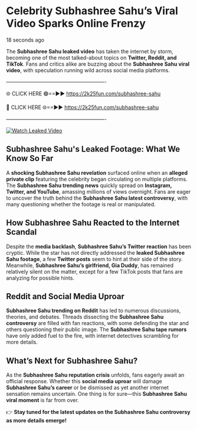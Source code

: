 # Celebrity Subhashree Sahu’s Viral Video Sparks Online Frenzy

18 seconds ago

The **Subhashree Sahu leaked video** has taken the internet by storm, becoming one of the most talked-about topics on **Twitter, Reddit, and TikTok**. Fans and critics alike are buzzing about the **Subhashree Sahu viral video**, with speculation running wild across social media platforms.

———————————————————-

🌐 CLICK HERE 🟢==►► https://2k25fun.com/subhashree-sahu

🔴 CLICK HERE 🌐==►► https://2k25fun.com/subhashree-sahu

———————————————————-

[![Watch Leaked Video](https://miro.medium.com/v2/resize:fit:828/format:webp/1*cilzJN44JGOrTw9NJCrNHA.gif "Watch Leaked Video")](https://2k25fun.com/subhashree-sahu)

## **Subhashree Sahu's Leaked Footage: What We Know So Far**  
A **shocking Subhashree Sahu revelation** surfaced online when an **alleged private clip** featuring the celebrity began circulating on multiple platforms. The **Subhashree Sahu trending news** quickly spread on **Instagram, Twitter, and YouTube**, amassing millions of views overnight. Fans are eager to uncover the truth behind the **Subhashree Sahu latest controversy**, with many questioning whether the footage is real or manipulated.  

## **How Subhashree Sahu Reacted to the Internet Scandal**  
Despite the **media backlash**, **Subhashree Sahu’s Twitter reaction** has been cryptic. While the star has not directly addressed the **leaked Subhashree Sahu footage**, a few **Twitter posts** seem to hint at their side of the story. Meanwhile, **Subhashree Sahu’s girlfriend, Gia Duddy**, has remained relatively silent on the matter, except for a few TikTok posts that fans are analyzing for possible hints.  

## **Reddit and Social Media Uproar**  
**Subhashree Sahu trending on Reddit** has led to numerous discussions, theories, and debates. Threads dissecting the **Subhashree Sahu controversy** are filled with fan reactions, with some defending the star and others questioning their public image. The **Subhashree Sahu tape rumors** have only added fuel to the fire, with internet detectives scrambling for more details.  

## **What’s Next for Subhashree Sahu?**  
As the **Subhashree Sahu reputation crisis** unfolds, fans eagerly await an official response. Whether this **social media uproar** will damage **Subhashree Sahu’s career** or be dismissed as yet another internet sensation remains uncertain. One thing is for sure—this **Subhashree Sahu viral moment** is far from over.  

👉 **Stay tuned for the latest updates on the Subhashree Sahu controversy as more details emerge!**  
